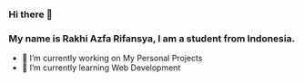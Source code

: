 ### Hi there 👋

### My name is Rakhi Azfa Rifansya, I am a student from Indonesia.

- 🔭 I’m currently working on My Personal Projects
- 🌱 I’m currently learning Web Development

